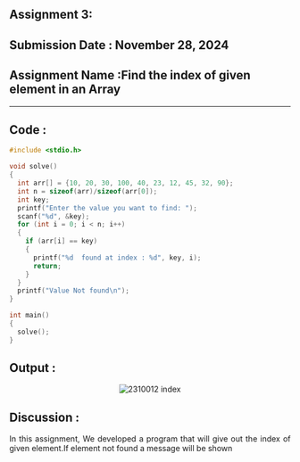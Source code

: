 ## Assignment 3:
## **Submission Date : November 28, 2024**

## Assignment Name :Find the index of given element in an Array

---
## **Code :**
~~~C
#include <stdio.h>

void solve()
{
  int arr[] = {10, 20, 30, 100, 40, 23, 12, 45, 32, 90};
  int n = sizeof(arr)/sizeof(arr[0]);
  int key;
  printf("Enter the value you want to find: ");
  scanf("%d", &key);
  for (int i = 0; i < n; i++)
  {
    if (arr[i] == key)
    {
      printf("%d  found at index : %d", key, i);
      return;
    }
  }
  printf("Value Not found\n");
}

int main()
{
  solve();
}

~~~
## **Output :**
<p align="center">
<img  alt="2310012 index" src="https://github.com/user-attachments/assets/68cb7415-5ead-42be-97ac-42601815cd2a">
</p>

## **Discussion :**
<div align="justify">

In this assignment, We developed a program that will give out the index of given element.If element not found a message will be shown </div>
